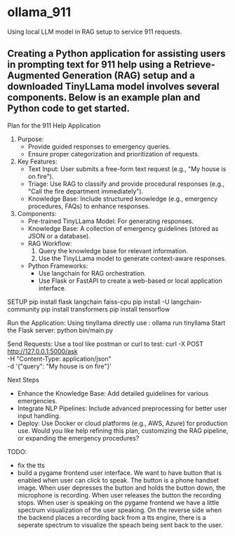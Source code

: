 # ollama_911
Using local LLM model in RAG setup to service 911 requests.

Creating a Python application for assisting users in prompting text for 911 help using a Retrieve-Augmented Generation (RAG) setup and a downloaded TinyLLama model involves several components. Below is an example plan and Python code to get started.
-------------------------------
Plan for the 911 Help Application
1. Purpose:
   * Provide guided responses to emergency queries.
   * Ensure proper categorization and prioritization of requests.
2. Key Features:
   * Text Input: User submits a free-form text request (e.g., "My house is on fire").
   * Triage: Use RAG to classify and provide procedural responses (e.g., "Call the fire department immediately").
   * Knowledge Base: Include structured knowledge (e.g., emergency procedures, FAQs) to enhance responses.
3. Components:
   * Pre-trained TinyLLama Model: For generating responses.
   * Knowledge Base: A collection of emergency guidelines (stored as JSON or a database).
   * RAG Workflow:
      1. Query the knowledge base for relevant information.
      2. Use the TinyLLama model to generate context-aware responses.
   * Python Frameworks:
      * Use langchain for RAG orchestration.
      * Use Flask or FastAPI to create a web-based or local application interface.


SETUP
   pip install flask langchain faiss-cpu 
   pip install -U langchain-community
   pip install transformers
   pip install tensorflow

Run the Application:
   Using tinyllama directly use : ollama run tinyllama
   Start the Flask server:
   python bin/main.py

Send Requests:
   Use a tool like postman or curl to test:
   curl -X POST http://127.0.0.1:5000/ask \
     -H "Content-Type: application/json" \
     -d '{"query": "My house is on fire"}'

Next Steps
   * Enhance the Knowledge Base: Add detailed guidelines for various emergencies.
   * Integrate NLP Pipelines: Include advanced preprocessing for better user input handling.
   * Deploy: Use Docker or cloud platforms (e.g., AWS, Azure) for production use.
Would you like help refining this plan, customizing the RAG pipeline, or expanding the emergency procedures?



TODO: 
   * fix the tts 
   * build a pygame frontend user interface.  We want to have button that is enabled when user can click to speak.  The button is a phone handset image.  When user depresses the button and holds the button down, the microphone is recording.  When user releases the button the recording stops.  When user is speaking on the pygame frontend we have a little spectrum visualization of the user speaking.  On the reverse side when the backend places a recording back from a tts engine, there is a seperate spectrum to visualize the speach being sent back to the user.  